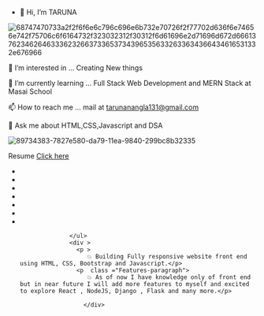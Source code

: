 - 👋 Hi, I’m TARUNA


![68747470733a2f2f6f6e6c796c696e6b732e70726f2f77702d636f6e74656e742f75706c6f6164732f323032312f30312f6d61696e2d71696d672d66613762346264633362326637336537343965356332633634366434616531332e676966](https://user-images.githubusercontent.com/99668292/163003485-277d81f8-948e-40a8-b89f-5ff01ae483c0.gif)


👀 I’m interested in ... Creating New things

🌱 I’m currently learning ... Full Stack Web Development and MERN Stack at Masai School

📫 How to reach me ... mail at tarunanangla131@gmail.com

💬 Ask me about HTML,CSS,Javascript and DSA

![89734383-7827e580-da79-11ea-9840-299bc8b32335](https://user-images.githubusercontent.com/99668292/163000603-d1c4922b-c36c-49c0-9abd-90dddcbf08a5.jpg)


Resume 
<a href="https://drive.google.com/file/d/1IGq3guE5WTNbR5Dcc0_neATVDO9RR5by/view?usp=sharing">Click here</a>


 <ul class = "dev-icon">
                    <li><i class="fab fa-html5 fa-5x" style="color:#e34f26"></i></li>
                    <li><i class="fab fa-css3-alt fa-5x" style="color:#1572b6"></i></li>
                    <li><i class="fab fa-bootstrap fa-5x" style="color:#543b79"></i></li>
                    <li><i class="fab fa-js-square fa-5x" style="color:#f7df1e"></i></li>
                    <li><i class="fab fa-react fa-5x" style="color:#61dafb"></i></li>
                    <li><i class="fab fa-node fa-5x" style="color:#679e63"></i></li>
                    <li><i class="fab fa-figma fa-5x" style="color:#f24e1e"></i></li>
                
                  </ul>
                  <div >
                    <p >
                       💥 Building Fully responsive website front end using HTML, CSS, Bootstrap and Javascript.</p>
                    <p  class ="Features-paragraph">
                       💥 As of now I have knowledge only of front end but in near future I will add more features to myself and excited to explore React , NodeJS, Django , Flask and many more.</p>
                    
                      </div>
